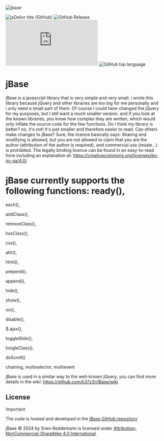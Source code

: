 ![jbase](https://github.com/k37z3r/jBase/assets/105192630/e749d4b4-9134-4307-a404-50dc0b258a55)

![jsDelivr hits (GitHub)](https://img.shields.io/jsdelivr/gh/hy/k37z3r/jBase?style=plastic&labelColor=rgb(255%2C127%2C0))
![GitHub Release](https://img.shields.io/github/v/release/k37z3r/jBase?style=plastic&labelColor=rgb(0%2C0%2C255))
![GitHub file size in bytes](https://img.shields.io/github/size/k37z3r/jBase/jBase.js?style=plastic&labelColor=rgb(0%2C255%2C0))
![GitHub top language](https://img.shields.io/github/languages/top/k37z3r/jBase?style=plastic&labelColor=rgb(255%2C255%2C0))

# jBase
jBase is a javascript library that is very simple and very small. i wrote this library because jQuery and other libraries are too big for me personally and i only need a small part of them. Of course I could have changed the jQuery for my purposes, but I still want a much smaller version. and if you look at the known libraries, you know how complex they are written, which would only inflate the source code for the few functions. Do I think my library is better? no, it's not! it's just smaller and therefore easier to read. Can others make changes to jBase? Sure, the licence basically says: Sharing and modifying is allowed, but you are not allowed to claim that you are the author (attribution of the author is required), and commercial use (resale...) is prohibited.
The legally binding licence can be found in an easy-to-read form including an explanation at: https://creativecommons.org/licenses/by-nc-sa/4.0/

# jBase currently supports the following functions: ready(),

each(),

addClass(),

removeClass(),

hasClass(),

css(),

attr(),

html(),

prepend(),

append(),

hide(),

show(),

on(),

disable(),

$.ajax(),

toggleSlide(),

toogleClass(),

doScroll()

chaining, multiselector, multievent

jBase is used in a similar way to the well-known jQuery, you can find more details in the wiki: https://github.com/k37z3r/jBase/wiki

## License
> [!IMPORTANT]
> The code is hosted and developed in the [jBase GitHub repository](https://github.com/k37z3r/jBase)
> 
> jBase © 2024 by Sven Reddemann is licensed under [Attribution-NonCommercial-ShareAlike 4.0 International](http://creativecommons.org/licenses/by-nc-sa/4.0/).
